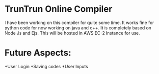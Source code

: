 # TrunTrun Online Compiler
I have been working on this compiler for quite some time. It works fine for python code for now working on java and c++. It is completely based on Node Js and Ejs. This will be hosted in AWS EC-2 Instance for use.
# Future Aspects:
*User Login
*Saving codes
*User Inputs
